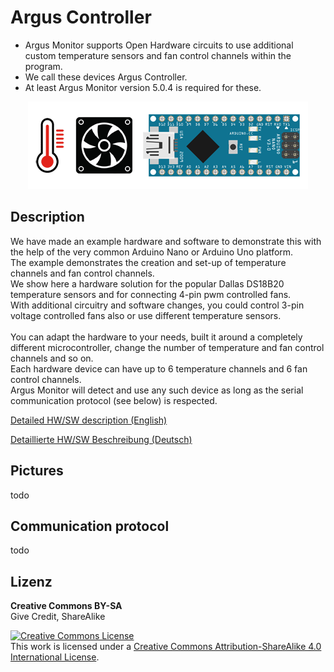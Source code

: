 
# Argus Controller

- Argus Monitor supports Open Hardware circuits to use additional custom temperature sensors and fan control channels within the program.
- We call these devices Argus Controller.
- At least Argus Monitor version 5.0.4 is required for these.

<p align="center"><img src="Images/ArgusController_140.png?raw=true"/></p>


## Description

We have made an example hardware and software to demonstrate this with the help of the very common Arduino Nano or Arduino Uno platform.<br>
The example demonstrates the creation and set-up of temperature channels and fan control channels.<br>
We show here a hardware solution for the popular Dallas DS18B20 temperature sensors and for connecting 4-pin pwm controlled fans.<br>
With additional circuitry and software changes, you could control 3-pin voltage controlled fans also or use different  temperature sensors.<br><br>
You can adapt the hardware to your needs, built it around a completely different microcontroller, change the number of  temperature and fan control channels and so on.<br>
Each hardware device can have up to 6 temperature channels and 6 fan control channels.<br>
Argus Monitor will detect and use any such device as long as the serial communication protocol (see below) is respected.<br>

[Detailed HW/SW description (English)](https://help.argusmonitor.com/ArgusController.html)

[Detaillierte HW/SW Beschreibung (Deutsch)](https://https://hilfe.argusmonitor.com/ArgusController.html)


## Pictures

todo


## Communication protocol

todo


## Lizenz

**Creative Commons BY-SA**<br>
Give Credit, ShareAlike

<a rel="license" href="http://creativecommons.org/licenses/by-sa/4.0/"><img alt="Creative Commons License" style="border-width:0" src="https://i.creativecommons.org/l/by-sa/4.0/88x31.png" /></a><br />This work is licensed under a <a rel="license" href="http://creativecommons.org/licenses/by-sa/4.0/">Creative Commons Attribution-ShareAlike 4.0 International License</a>.
